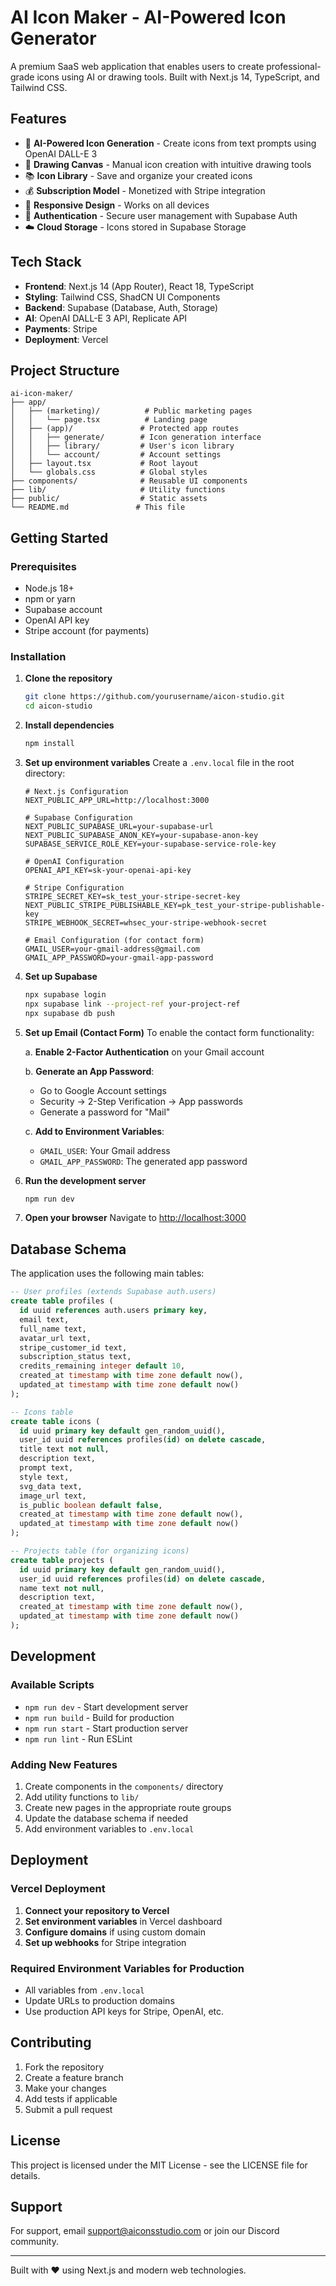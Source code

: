 # AI Icon Maker - AI-Powered Icon Generator

A premium SaaS web application that enables users to create professional-grade icons using AI or drawing tools. Built with Next.js 14, TypeScript, and Tailwind CSS.

## Features

- 🤖 **AI-Powered Icon Generation** - Create icons from text prompts using OpenAI DALL-E 3
- 🎨 **Drawing Canvas** - Manual icon creation with intuitive drawing tools
- 📚 **Icon Library** - Save and organize your created icons
- 💰 **Subscription Model** - Monetized with Stripe integration
- 📱 **Responsive Design** - Works on all devices
- 🔐 **Authentication** - Secure user management with Supabase Auth
- ☁️ **Cloud Storage** - Icons stored in Supabase Storage

## Tech Stack

- **Frontend**: Next.js 14 (App Router), React 18, TypeScript
- **Styling**: Tailwind CSS, ShadCN UI Components
- **Backend**: Supabase (Database, Auth, Storage)
- **AI**: OpenAI DALL-E 3 API, Replicate API
- **Payments**: Stripe
- **Deployment**: Vercel

## Project Structure

```
ai-icon-maker/
├── app/
│   ├── (marketing)/          # Public marketing pages
│   │   └── page.tsx          # Landing page
│   ├── (app)/               # Protected app routes
│   │   ├── generate/        # Icon generation interface
│   │   ├── library/         # User's icon library
│   │   └── account/         # Account settings
│   ├── layout.tsx           # Root layout
│   └── globals.css          # Global styles
├── components/              # Reusable UI components
├── lib/                     # Utility functions
├── public/                  # Static assets
└── README.md               # This file
```

## Getting Started

### Prerequisites

- Node.js 18+ 
- npm or yarn
- Supabase account
- OpenAI API key
- Stripe account (for payments)

### Installation

1. **Clone the repository**
   ```bash
   git clone https://github.com/yourusername/aicon-studio.git
   cd aicon-studio
   ```

2. **Install dependencies**
   ```bash
   npm install
   ```

3. **Set up environment variables**
   Create a `.env.local` file in the root directory:
   ```env
   # Next.js Configuration
   NEXT_PUBLIC_APP_URL=http://localhost:3000

   # Supabase Configuration
   NEXT_PUBLIC_SUPABASE_URL=your-supabase-url
   NEXT_PUBLIC_SUPABASE_ANON_KEY=your-supabase-anon-key
   SUPABASE_SERVICE_ROLE_KEY=your-supabase-service-role-key

   # OpenAI Configuration
   OPENAI_API_KEY=sk-your-openai-api-key

   # Stripe Configuration
   STRIPE_SECRET_KEY=sk_test_your-stripe-secret-key
   NEXT_PUBLIC_STRIPE_PUBLISHABLE_KEY=pk_test_your-stripe-publishable-key
   STRIPE_WEBHOOK_SECRET=whsec_your-stripe-webhook-secret

   # Email Configuration (for contact form)
   GMAIL_USER=your-gmail-address@gmail.com
   GMAIL_APP_PASSWORD=your-gmail-app-password
   ```

4. **Set up Supabase**
   ```bash
   npx supabase login
   npx supabase link --project-ref your-project-ref
   npx supabase db push
   ```

5. **Set up Email (Contact Form)**
   To enable the contact form functionality:
   
   a. **Enable 2-Factor Authentication** on your Gmail account
   
   b. **Generate an App Password**:
      - Go to Google Account settings
      - Security → 2-Step Verification → App passwords
      - Generate a password for "Mail"
   
   c. **Add to Environment Variables**:
      - `GMAIL_USER`: Your Gmail address
      - `GMAIL_APP_PASSWORD`: The generated app password

6. **Run the development server**
   ```bash
   npm run dev
   ```

7. **Open your browser**
   Navigate to [http://localhost:3000](http://localhost:3000)

## Database Schema

The application uses the following main tables:

```sql
-- User profiles (extends Supabase auth.users)
create table profiles (
  id uuid references auth.users primary key,
  email text,
  full_name text,
  avatar_url text,
  stripe_customer_id text,
  subscription_status text,
  credits_remaining integer default 10,
  created_at timestamp with time zone default now(),
  updated_at timestamp with time zone default now()
);

-- Icons table
create table icons (
  id uuid primary key default gen_random_uuid(),
  user_id uuid references profiles(id) on delete cascade,
  title text not null,
  description text,
  prompt text,
  style text,
  svg_data text,
  image_url text,
  is_public boolean default false,
  created_at timestamp with time zone default now(),
  updated_at timestamp with time zone default now()
);

-- Projects table (for organizing icons)
create table projects (
  id uuid primary key default gen_random_uuid(),
  user_id uuid references profiles(id) on delete cascade,
  name text not null,
  description text,
  created_at timestamp with time zone default now(),
  updated_at timestamp with time zone default now()
);
```

## Development

### Available Scripts

- `npm run dev` - Start development server
- `npm run build` - Build for production
- `npm run start` - Start production server
- `npm run lint` - Run ESLint

### Adding New Features

1. Create components in the `components/` directory
2. Add utility functions to `lib/`
3. Create new pages in the appropriate route groups
4. Update the database schema if needed
5. Add environment variables to `.env.local`

## Deployment

### Vercel Deployment

1. **Connect your repository to Vercel**
2. **Set environment variables** in Vercel dashboard
3. **Configure domains** if using custom domain
4. **Set up webhooks** for Stripe integration

### Required Environment Variables for Production

- All variables from `.env.local`
- Update URLs to production domains
- Use production API keys for Stripe, OpenAI, etc.

## Contributing

1. Fork the repository
2. Create a feature branch
3. Make your changes
4. Add tests if applicable
5. Submit a pull request

## License

This project is licensed under the MIT License - see the LICENSE file for details.

## Support

For support, email support@aiconsstudio.com or join our Discord community.

---

Built with ❤️ using Next.js and modern web technologies. 